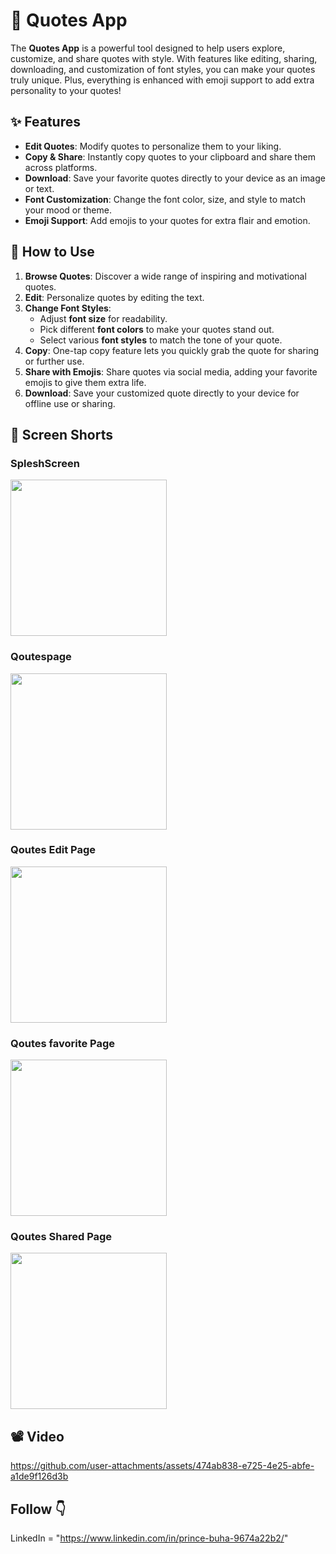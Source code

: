 # 📜 Quotes App

The **Quotes App** is a powerful tool designed to help users explore, customize, and share quotes with style. With features like editing, sharing, downloading, and customization of font styles, you can make your quotes truly unique. Plus, everything is enhanced with emoji support to add extra personality to your quotes!

## ✨ Features

- **Edit Quotes**: Modify quotes to personalize them to your liking.
- **Copy & Share**: Instantly copy quotes to your clipboard and share them across platforms.
- **Download**: Save your favorite quotes directly to your device as an image or text.
- **Font Customization**: Change the font color, size, and style to match your mood or theme.
- **Emoji Support**: Add emojis to your quotes for extra flair and emotion.

## 📲 How to Use

1. **Browse Quotes**: Discover a wide range of inspiring and motivational quotes.
2. **Edit**: Personalize quotes by editing the text.
3. **Change Font Styles**:
   - Adjust **font size** for readability.
   - Pick different **font colors** to make your quotes stand out.
   - Select various **font styles** to match the tone of your quote.
4. **Copy**: One-tap copy feature lets you quickly grab the quote for sharing or further use.
5. **Share with Emojis**: Share quotes via social media, adding your favorite emojis to give them extra life.
6. **Download**: Save your customized quote directly to your device for offline use or sharing.


## 📸 Screen Shorts 

### SpleshScreen
   <img src="https://github.com/user-attachments/assets/6632cd87-d8a7-4f61-9c90-9daf93926efd" width="250">

### Qoutespage
   <img src="https://github.com/user-attachments/assets/def6b4f7-9ddf-4d37-addf-723bd35a778e" width="250">

### Qoutes Edit Page
   <img src="https://github.com/user-attachments/assets/1c65145c-94a9-4f7c-a165-f67551e784eb" width="250">

###  Qoutes favorite Page
   <img src="https://github.com/user-attachments/assets/d046dee5-585e-41bf-9066-c1ce643ac568" width="250">

###  Qoutes  Shared Page
   <img src="https://github.com/user-attachments/assets/d4fd5c03-42f2-40ed-9b32-264ac6c20b4f" width="250">

## 📽️ Video
   https://github.com/user-attachments/assets/474ab838-e725-4e25-abfe-a1de9f126d3b

 ## Follow 👇
  LinkedIn  = "https://www.linkedin.com/in/prince-buha-9674a22b2/"


